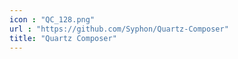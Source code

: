 ```yaml
---
icon : "QC_128.png"
url : "https://github.com/Syphon/Quartz-Composer"
title: "Quartz Composer"
---
```

